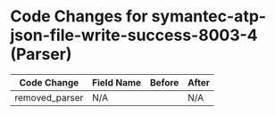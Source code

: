 # Code Changes for symantec-atp-json-file-write-success-8003-4 (Parser)

| Code Change | Field Name | Before | After |
|-------------|------------|--------|-------|
| removed_parser | N/A |  | N/A |